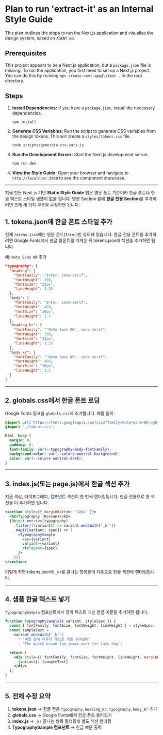 # Plan to run 'extract-it' as an Internal Style Guide

This plan outlines the steps to run the Next.js application and visualize the design system, based on `AGENT.md`.

## Prerequisites

This project appears to be a Next.js application, but a `package.json` file is missing. To run the application, you first need to set up a Next.js project. You can do this by running `npx create-next-app@latest .` in the root directory.

## Steps

1.  **Install Dependencies:** If you have a `package.json`, install the necessary dependencies.
    ```bash
    npm install
    ```
2.  **Generate CSS Variables:** Run the script to generate CSS variables from the design tokens. This will create a `styles/tokens.css` file.
    ```bash
    node scripts/generate-css-vars.js
    ```
3.  **Run the Development Server:** Start the Next.js development server.
    ```bash
    npm run dev
    ```
4.  **View the Style Guide:** Open your browser and navigate to `http://localhost:3000` to see the component showcase.

----

지금 만든 Next.js 기반 **Static Style Guide** 앱은 영문 폰트 기준이라 한글 폰트나 한글 텍스트 스타일 샘플이 없을 겁니다.
영문 Section 밑에 **한글 전용 Section**을 추가하려면 크게 세 가지 부분을 수정하면 됩니다:

## 1. tokens.json에 한글 폰트 스타일 추가

현재 `tokens.json`에는 영문 폰트(`Inter`)만 정의돼 있습니다. 한글 전용 폰트를 추가하려면 Google Fonts에서 한글 웹폰트를 가져온 뒤 tokens.json에 섹션을 추가하면 됩니다.

예: `Noto Sans KR` 추가

```json
"typography": {
  "heading": {
    "fontFamily": "Inter, sans-serif",
    "fontWeight": 700,
    "fontSize": "32px",
    "lineHeight": 1.25
  },
  "body": {
    "fontFamily": "Inter, sans-serif",
    "fontWeight": 400,
    "fontSize": "16px",
    "lineHeight": 1.5
  },
  "heading_kr": {
    "fontFamily": "'Noto Sans KR', sans-serif",
    "fontWeight": 700,
    "fontSize": "32px",
    "lineHeight": 1.25
  },
  "body_kr": {
    "fontFamily": "'Noto Sans KR', sans-serif",
    "fontWeight": 400,
    "fontSize": "16px",
    "lineHeight": 1.5
  }
}
```

---

## 2. globals.css에서 한글 폰트 로딩

Google Fonts 링크를 `globals.css`에 추가합니다. 예를 들어:

```css
@import url('https://fonts.googleapis.com/css2?family=Noto+Sans+KR:wght@400;700&display=swap');
@import './tokens.css';

html, body {
  margin: 0;
  padding: 0;
  font-family: var(--typography-body-fontFamily);
  background-color: var(--colors-neutral-background);
  color: var(--colors-neutral-dark);
}
```

---

## 3. index.js(또는 page.js)에서 한글 섹션 추가

지금 색상, 타이포그래피, 컴포넌트 섹션이 한 번씩 렌더링됩니다. 한글 전용으로 한 섹션을 더 추가하면 됩니다.

```jsx
<section style={{ marginBottom: '32px' }}>
  <h2>Typography (Korean)</h2>
  {Object.entries(typography)
    .filter(([variant]) => variant.endsWith('_kr'))
    .map(([variant, spec]) => (
      <TypographySample
        key={variant}
        variant={variant}
        styleSpec={spec}
      />
    ))}
</section>
```

이렇게 하면 tokens.json에 `_kr`로 끝나는 항목들이 자동으로 한글 섹션에 렌더링됩니다.

---

## 4. 샘플 한글 텍스트 넣기

`TypographySample` 컴포넌트에서 영어 텍스트 대신 한글 예문을 추가하면 됩니다.

```jsx
function TypographySample({ variant, styleSpec }) {
  const { fontFamily, fontSize, fontWeight, lineHeight } = styleSpec;
  const sampleText =
    variant.endsWith('_kr')
      ? '빠른 갈색 여우가 게으른 개를 뛰어넘다'
      : 'The quick brown fox jumps over the lazy dog';

  return (
    <div style={{ fontFamily, fontSize, fontWeight, lineHeight, marginBottom: '12px' }}>
      {variant}: {sampleText}
    </div>
  );
}
```

---

## 5. 전체 수정 요약

1. **tokens.json** → 한글 전용 `typography.heading_kr`, `typography.body_kr` 추가
2. **globals.css** → Google Fonts에서 한글 폰트 불러오기
3. **index.js** → `_kr` 끝나는 항목 필터링해 별도 섹션 렌더링
4. **TypographySample 컴포넌트** → 한글 예문 출력
